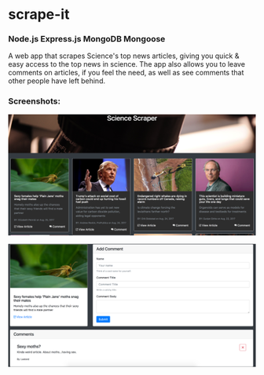 # scrape-it

### Node.js Express.js MongoDB Mongoose

A web app that scrapes Science's top news articles, giving you quick & easy access to the top news in science. The app also allows you to leave comments on articles, if you feel the need, as well as see comments that other people have left behind.


### Screenshots:

![Root route. All Articles](./public/img/screenshots/root.png)

![Comment on an article](./public/img/screenshots/comments.png)
